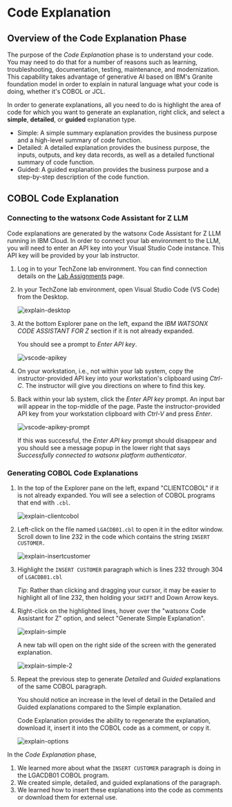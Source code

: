 # Code Explanation

## Overview of the Code Explanation Phase

The purpose of the *Code Explanation*  phase is to understand your code. You may need to do that for a number of reasons such as learning, troubleshooting, documentation, testing, maintenance, and modernization. This capability takes advantage of generative AI based on IBM's Granite foundation model in order to explain in natural language what your code is doing, whether it's COBOL or JCL.

In order to generate explanations, all you need to do is highlight the area of code for which you want to generate an explanation, right click, and select a **simple**, **detailed**, or **guided** explanation type.


- Simple: A simple summary explanation provides the business purpose and a high-level summary of code function.
- Detailed: A detailed explanation provides the business purpose, the inputs, outputs, and key data records, as well as a detailed functional summary of code function.
- Guided: A guided explanation provides the business purpose and a step-by-step description of the code function.

## COBOL Code Explanation

### Connecting to the watsonx Code Assistant for Z LLM

Code explanations are generated by the watsonx Code Assistant for Z LLM running in IBM Cloud. In order to connect your lab environment to the LLM, you will need to enter an API key into your Visual Studio Code instance. This API key will be provided by your lab instructor.

1. Log in to your TechZone lab environment. You can find connection details on the [Lab Assignments](../lab-assignments.md) page.
2. In your TechZone lab environment, open Visual Studio Code (VS Code) from the Desktop.

    ![explain-desktop](../images/explain-desktop.png)

3.  At the bottom Explorer pane on the left, expand the *IBM WATSONX CODE ASSISTANT FOR Z* section if it is not already expanded.

    You should see a prompt to *Enter API key*.

    ![vscode-apikey](../images/vscode-apikey.png)

4.  On your workstation, i.e., not within your lab system, copy the instructor-provided API key into your workstation's clipboard using *Ctrl-C*.  The instructor will give you directions on where to find this key. 

5.  Back within your lab system, click the *Enter API key* prompt. An input bar will appear in the top-middle of the page. Paste the instructor-provided API key from your workstation clipboard with *Ctrl-V* and press *Enter*.

    ![vscode-apikey-prompt](../images/vscode-apikey-prompt.png)

    If this was successful, the *Enter API key* prompt should disappear and you should see a message popup in the lower right that says *Successfully connected to watsonx platform authenticator*.

### Generating COBOL Code Explanations

1. In the top of the Explorer pane on the left, expand "CLIENTCOBOL" if it is not already expanded. You will see a selection of COBOL programs that end with `.cbl`.

    ![explain-clientcobol](../images/explain-clientcobol.png)

2. Left-click on the file named `LGACDB01.cbl` to open it in the editor window. Scroll down to line 232 in the code which contains the string `INSERT CUSTOMER.`

    ![explain-insertcustomer](../images/explain-insertcustomer.png)

3. Highlight the `INSERT CUSTOMER` paragraph which is lines 232 through 304 of `LGACDB01.cbl`

    *Tip*: Rather than clicking and dragging your cursor, it may be easier to highlight all of line 232, then holding your `SHIFT` and Down Arrow keys.

4. Right-click on the highlighted lines, hover over the "watsonx Code Assistant for Z" option, and select "Generate Simple Explanation".

    ![explain-simple](../images/explain-simple.png)

    A new tab will open on the right side of the screen with the generated explanation.

    ![explain-simple-2](../images/explain-simple-2.png)

5. Repeat the previous step to generate *Detailed* and *Guided* explanations of the same COBOL paragraph.

    You should notice an increase in the level of detail in the Detailed and Guided explanations compared to the Simple explanation.

    Code Explanation provides the ability to regenerate the explanation, download it, insert it into the COBOL code as a comment, or copy it.

    ![explain-options](../images/explain-options.png)

In the *Code Explanation* phase, 

1. We learned more about what the `INSERT CUSTOMER` paragraph is doing in the LGACDB01 COBOL program.
2. We created simple, detailed, and guided explanations of the paragraph.
3. We learned how to insert these explanations into the code as comments or download them for external use.

